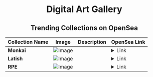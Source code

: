 <div align="center">

# Digital Art Gallery

## Trending Collections on OpenSea

| Collection Name                       | Image                                                                                     | Description                       | OpenSea Link                                                                                          |
|---------------------------------------|-------------------------------------------------------------------------------------------|-----------------------------------|--------------------------------------------------------------------------------------------------------|
| **Monkai** | ![Image](https://i.seadn.io/s/raw/files/2e846720083f93c49bf7f46f7ce37a59.gif?w=500&auto=format?w=200&auto=format) |  | <details><summary>Link</summary>[Monkai](https://opensea.io/collection/monkai-16)</details> |
| **Latish** | ![Image](https://i.seadn.io/s/raw/files/113bd25772a17ff2748ec3ed83293a77.png?w=500&auto=format?w=200&auto=format) |  | <details><summary>Link</summary>[Latish](https://opensea.io/collection/latish)</details> |
| **RPE** | ![Image](https://i.seadn.io/s/raw/files/e3dfba9601cfc011c898636fcc39c7c6.png?w=500&auto=format?w=200&auto=format) |  | <details><summary>Link</summary>[RPE](https://opensea.io/collection/rpe-2)</details> |

</div>